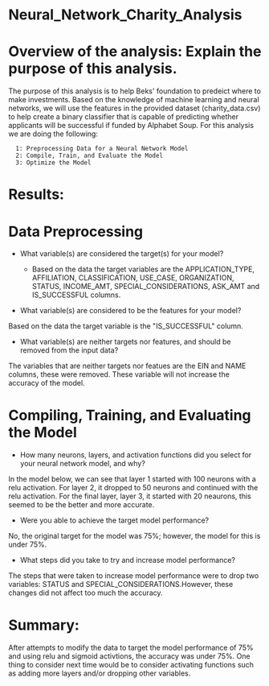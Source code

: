 # Neural_Network_Charity_Analysis

# Overview of the analysis: Explain the purpose of this analysis.

The purpose of this analysis is to help Beks' foundation to predeict where to make investments. Based on the knowledge of machine learning and neural networks, we will use the features in the provided dataset (charity_data.csv) to help create a binary classifier that is capable of predicting whether applicants will be successful if funded by Alphabet Soup. For this analysis we are doing the following: 

      1: Preprocessing Data for a Neural Network Model
      2: Compile, Train, and Evaluate the Model
      3: Optimize the Model


# Results: 
  # Data Preprocessing

* What variable(s) are considered the target(s) for your model?
     
     - Based on the data the target variables are the APPLICATION_TYPE, AFFILIATION, CLASSIFICATION, USE_CASE, ORGANIZATION, STATUS, INCOME_AMT, SPECIAL_CONSIDERATIONS, ASK_AMT and IS_SUCCESSFUL columns.

* What variable(s) are considered to be the features for your model?
     
Based on the data the target variable is the "IS_SUCCESSFUL" column.
      
* What variable(s) are neither targets nor features, and should be removed from the input data?
     
The variables that are neither targets nor featues are the EIN and NAME columns, these were removed. These variable will not increase the accuracy of the model. 
      

# Compiling, Training, and Evaluating the Model

* How many neurons, layers, and activation functions did you select for your neural network model, and why?

In the model below, we can see that layer 1 started with 100 neurons with a relu activation. For layer 2, it dropped to 50 neurons and continued with the relu activation. For the final layer, layer 3, it started with 20 neaurons, this seemed to be the better and more accurate. 

* Were you able to achieve the target model performance?
      
No, the original target for the model was 75%; however, the model for this is under 75%. 


* What steps did you take to try and increase model performance?

The steps that were taken to increase model performance were to drop two variables: STATUS and SPECIAL_CONSIDERATIONS.However, these changes did not affect too much the accuracy. 

# Summary: 

After attempts to modify the data to target the model performance of 75% and using relu and sigmoid activtions, the accuracy was under 75%. One thing to consider next time would be to consider activating functions such as adding more layers and/or dropping other variables. 
      
